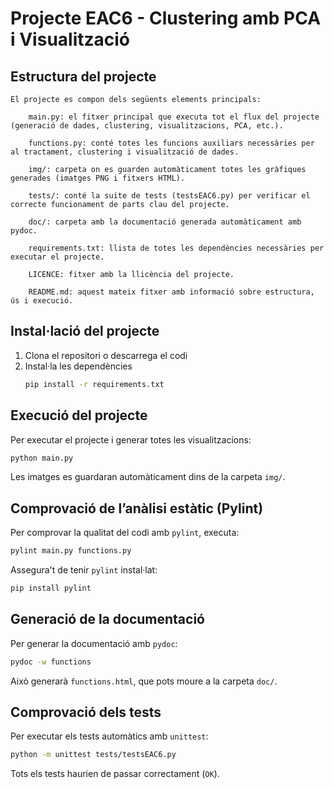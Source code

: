 # Projecte EAC6 - Clustering amb PCA i Visualització

## Estructura del projecte

```
El projecte es compon dels següents elements principals:

    main.py: el fitxer principal que executa tot el flux del projecte (generació de dades, clustering, visualitzacions, PCA, etc.).

    functions.py: conté totes les funcions auxiliars necessàries per al tractament, clustering i visualització de dades.

    img/: carpeta on es guarden automàticament totes les gràfiques generades (imatges PNG i fitxers HTML).

    tests/: conté la suite de tests (testsEAC6.py) per verificar el correcte funcionament de parts clau del projecte.

    doc/: carpeta amb la documentació generada automàticament amb pydoc.

    requirements.txt: llista de totes les dependències necessàries per executar el projecte.

    LICENCE: fitxer amb la llicència del projecte.

    README.md: aquest mateix fitxer amb informació sobre estructura, ús i execució.
```

## Instal·lació del projecte

1. Clona el repositori o descarrega el codi
2. Instal·la les dependències
   ```bash
   pip install -r requirements.txt
   ```

## Execució del projecte

Per executar el projecte i generar totes les visualitzacions:

```bash
python main.py
```

Les imatges es guardaran automàticament dins de la carpeta `img/`.

## Comprovació de l’anàlisi estàtic (Pylint)

Per comprovar la qualitat del codi amb `pylint`, executa:

```bash
pylint main.py functions.py
```

Assegura't de tenir `pylint` instal·lat:

```bash
pip install pylint
```

## Generació de la documentació

Per generar la documentació amb `pydoc`:

```bash
pydoc -w functions
```

Això generarà `functions.html`, que pots moure a la carpeta `doc/`.

## Comprovació dels tests

Per executar els tests automàtics amb `unittest`:

```bash
python -m unittest tests/testsEAC6.py
```

Tots els tests haurien de passar correctament (`OK`).
